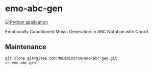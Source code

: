 # emo-abc-gen
[![Python application](https://github.com/monet-joe/emo-abc-gen/actions/workflows/python-app.yml/badge.svg?branch=main)](https://github.com/monet-joe/emo-abc-gen/actions/workflows/python-app.yml)

Emotionally Conditioned Music Generation in ABC Notation with Chord

## Maintenance
```bash
git clone git@gitee.com:MuGeminorum/emo-abc-gen.git
cd emo-abc-gen
```